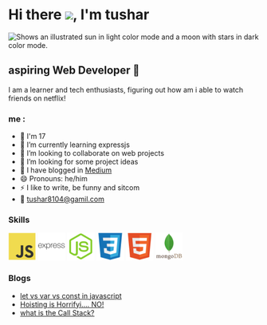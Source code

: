 # Hi there <img src="https://github.com/TheDudeThatCode/TheDudeThatCode/blob/master/Assets/Hi.gif" width="40"/>, I'm tushar 

<picture>
  <source media="(prefers-color-scheme: dark)" srcset="https://media.giphy.com/media/CwTvSiWflgCGKgz5eb/giphy.gif">
  <source media="(prefers-color-scheme: light)" srcset="https://media.giphy.com/media/KzJkzjggfGN5Py6nkT/giphy.gif">
  <img alt="Shows an illustrated sun in light color mode and a moon with stars in dark color mode." src="" width="40">
</picture>


## aspiring Web Developer 🐥

I am a learner and tech enthusiasts, figuring out how am i able to watch friends on netflix! 

### me :
- 🧑 I'm 17
- 🌱 I’m currently learning expressjs
- 👯 I’m looking to collaborate on web projects
- 🤔 I’m looking for some project ideas
- 💬 I have blogged in [Medium](https://medium.com/@tushar85)
- 😄 Pronouns: he/him
- ⚡ I like to write, be funny and sitcom
- 👀 tushar8104@gamil.com

### Skills

[<img
  src="https://github.com/devicons/devicon/blob/master/icons/javascript/javascript-original.svg"
  width="55"
/>](https://developer.mozilla.org/en-US/docs/Web/JavaScript) [<img
  src="https://github.com/devicons/devicon/blob/master/icons/express/express-original-wordmark.svg"
  width="55"
/>](https://expressjs.com/) [<img
  src="https://github.com/devicons/devicon/blob/master/icons/nodejs/nodejs-original.svg"
  width="55"
/>](https://nodejs.org/en/about/) [<img
  src="https://github.com/devicons/devicon/blob/master/icons/css3/css3-original.svg"
  width="55"
/>](https://developer.mozilla.org/en-US/docs/Web/CSS) [<img
  src="https://github.com/devicons/devicon/blob/master/icons/html5/html5-original.svg"
  width="55"
/>](https://developer.mozilla.org/en-US/docs/Web/HTML) [<img
  src="https://github.com/devicons/devicon/blob/master/icons/mongodb/mongodb-original-wordmark.svg"
  width="55"
/>](https://www.mongodb.com/)

 
 ### Blogs
 - [let vs var vs const in javascript](https://medium.com/@tushar85/var-vs-let-vs-const-in-javascript-34f65e1c19be)
 - [Hoisting is Horrifyi…. NO!](https://medium.com/@tushar85/hoisting-is-horrifyi-no-6547965bf22c)
 - [what is the Call Stack?](https://medium.com/@tushar85/what-is-the-call-stack-3be239f9520c)
 

